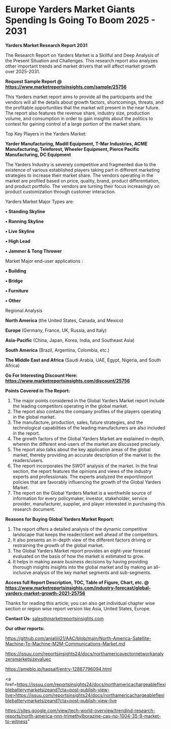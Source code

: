 # Europe Yarders Market Giants Spending Is Going To Boom 2025 - 2031

<strong>Yarders Market Research Report 2031</strong>

The Research Report on Yarders Market is a Skillful and Deep Analysis of the Present Situation and Challenges. This research report also analyzes other important trends and market drivers that will affect market growth over 2025-2031.

<strong>Request Sample Report @ <a href=https://www.marketreportsinsights.com/sample/25756>https://www.marketreportsinsights.com/sample/25756</a></strong>

This Yarders market report aims to provide all the participants and the vendors will all the details about growth factors, shortcomings, threats, and the profitable opportunities that the market will present in the near future. The report also features the revenue share, industry size, production volume, and consumption in order to gain insights about the politics to contest for gaining control of a large portion of the market share.

Top Key Players in the Yarders Market:

<strong>Yarder Manufacturing, Madill Equipment, T-Mar Industries, ACME Manufacturing, Teleforest, Wheeler Equipment, Pierce Pacific Manufacturing, DC Equipment</strong>

The Yarders Industry is severely competitive and fragmented due to the existence of various established players taking part in different marketing strategies to increase their market share. The vendors operating in the market are profiled based on price, quality, brand, product differentiation, and product portfolio. The vendors are turning their focus increasingly on product customization through customer interaction.

Yarders Market Major Types are:

<strong>• Standing Skyline

• Running Skyline

• Live Skyline

• High Lead

• Jammer & Tong Thrower</strong>

Market Major end-user applications :

<strong>• Building

• Bridge

• Furniture

• Other</strong>

Regional Analysis

</u><strong><b>North America</b></strong> (the United States, Canada, and Mexico)

<strong><b>Europe </b></strong>(Germany, France, UK, Russia, and Italy)

<strong><b>Asia-Pacific</b></strong> (China, Japan, Korea, India, and Southeast Asia)

<strong><b>South America</b></strong> (Brazil, Argentina, Colombia, etc.)

<strong><b>The Middle East and Africa</b></strong> (Saudi Arabia, UAE, Egypt, Nigeria, and South Africa)

<strong>Go For Interesting Discount Here: <a href=https://www.marketreportsinsights.com/discount/25756>https://www.marketreportsinsights.com/discount/25756</a></strong>

<strong>Points Covered in The Report:</strong>
<ol>
  <li>The major points considered in the Global Yarders Market report include the leading competitors operating in the global market.</li>
  <li>The report also contains the company profiles of the players operating in the global market.</li>
  <li>The manufacture, production, sales, future strategies, and the technological capabilities of the leading manufacturers are also included in the report.</li>
  <li>The growth factors of the Global Yarders Market are explained in-depth, wherein the different end-users of the market are discussed precisely.</li>
  <li>The report also talks about the key application areas of the global market, thereby providing an accurate description of the market to the readers/users.</li>
  <li>The report incorporates the SWOT analysis of the market. In the final section, the report features the opinions and views of the industry experts and professionals. The experts analyzed the export/import policies that are favorably influencing the growth of the Global Yarders Market.</li>
  <li>The report on the Global Yarders Market is a worthwhile source of information for every policymaker, investor, stakeholder, service provider, manufacturer, supplier, and player interested in purchasing this research document.</li>
</ol>
<strong>Reasons for Buying Global Yarders Market Report:</strong>

<ol>
  <li>The report offers a detailed analysis of the dynamic competitive landscape that keeps the reader/client well ahead of the competitors.</li>
  <li>It also presents an in-depth view of the different factors driving or restraining the growth of the global market.</li>
  <li>The Global Yarders Market report provides an eight-year forecast evaluated on the basis of how the market is estimated to grow.</li>
  <li>It helps in making aware business decisions by having providing thorough insights insights into the global market and by making an all-inclusive analysis of the key market segments and sub-segments.</li>
</ol>
<strong>Access full Report Description, TOC, Table of Figure, Chart, etc. @ <a href=https://www.marketreportsinsights.com/industry-forecast/global-yarders-market-growth-2021-25756>https://www.marketreportsinsights.com/industry-forecast/global-yarders-market-growth-2021-25756</a></strong>


Thanks for reading this article; you can also get individual chapter wise section or region wise report version like Asia, United States, Europe.

<strong>Contact Us:</strong>
sales@marketreportsinsights.com

<strong>Our other reports:</strong>

<a href=https://github.com/anjaliiii21/AAC/blob/main/North-America-Satellite-Machine-To-Machine-M2M-Communications-Market.md>https://github.com/anjaliiii21/AAC/blob/main/North-America-Satellite-Machine-To-Machine-M2M-Communications-Market.md</a>

<a href=https://issuu.com/reportsinsights24/docs/northamericavectornetworkanalyzersmarketsizevaluec>https://issuu.com/reportsinsights24/docs/northamericavectornetworkanalyzersmarketsizevaluec</a>

<a href=https://ameblo.jp/haqsaif/entry-12887796094.html>https://ameblo.jp/haqsaif/entry-12887796094.html</a>

<a href=https://issuu.com/reportsinsights24/docs/northamericachargeableflexiblebatterymarketsizeand?cta=post-publish-view-live>https://issuu.com/reportsinsights24/docs/northamericachargeableflexiblebatterymarketsizeand?cta=post-publish-view-live</a>

<a href=https://sites.google.com/view/tech-world-overview/trendind-research-reports/north-america-nnn-trimethylborazine-cas-no-1004-35-9-market-to-witness>https://sites.google.com/view/tech-world-overview/trendind-research-reports/north-america-nnn-trimethylborazine-cas-no-1004-35-9-market-to-witness</a>"
